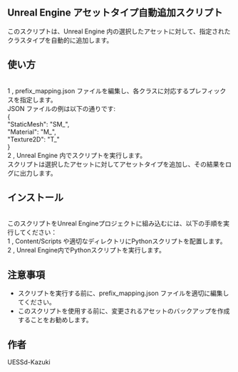 ## Unreal Engine アセットタイプ自動追加スクリプト
このスクリプトは、Unreal Engine 内の選択したアセットに対して、指定されたクラスタイプを自動的に追加します。

## 使い方
<br />1 , prefix_mapping.json ファイルを編集し、各クラスに対応するプレフィックスを指定します。
<br />    JSON ファイルの例は以下の通りです:
<br />      {
<br />      "StaticMesh": "SM_",
<br />      "Material": "M_",
<br />      "Texture2D": "T_"
<br />      }
<br />2 , Unreal Engine 内でスクリプトを実行します。
<br />    スクリプトは選択したアセットに対してアセットタイプを追加し、その結果をログに出力します。

## インストール
<br />このスクリプトをUnreal Engineプロジェクトに組み込むには、以下の手順を実行してください：
<br />1 , Content/Scripts や適切なディレクトリにPythonスクリプトを配置します。
<br />2 , Unreal Engine内でPythonスクリプトを実行します。

## 注意事項
- スクリプトを実行する前に、prefix_mapping.json ファイルを適切に編集してください。
- このスクリプトを使用する前に、変更されるアセットのバックアップを作成することをお勧めします。

## 作者
UESSd-Kazuki
